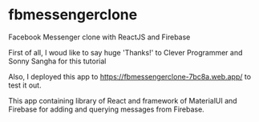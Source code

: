 # fbmessengerclone
 Facebook Messenger clone with ReactJS and Firebase

First of all, I woud like to say huge 'Thanks!' to Clever Programmer and Sonny Sangha for this tutorial


Also, I deployed this app to https://fbmessengerclone-7bc8a.web.app/ to test it out. 

This app containing library of React and framework of MaterialUI and Firebase for adding and querying messages from Firebase. 
